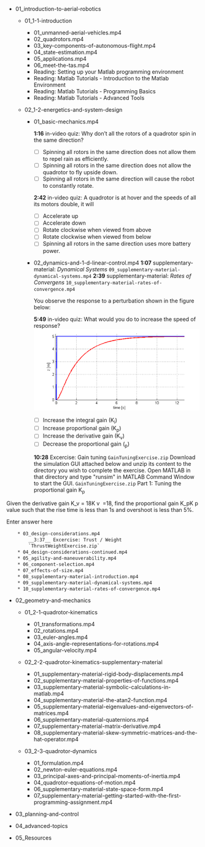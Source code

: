 ﻿* 01_introduction-to-aerial-robotics
    * 01_1-1-introduction
        * 01_unmanned-aerial-vehicles.mp4
        * 02_quadrotors.mp4
        * 03_key-components-of-autonomous-flight.mp4
        * 04_state-estimation.mp4
        * 05_applications.mp4
        * 06_meet-the-tas.mp4

        - Reading: Setting up your Matlab programming environment
        - Reading: Matlab Tutorials - Introduction to the Matlab Environment
        - Reading: Matlab Tutorials - Programming Basics
        - Reading: Matlab Tutorials - Advanced Tools

    * 02_1-2-energetics-and-system-design
        * 01_basic-mechanics.mp4
            
            __1:16__ in-video quiz:
            Why don’t all the rotors of a quadrotor spin in the same direction?
            - [ ] Spinning all rotors in the same direction does not allow them to repel rain as efficiently.
            - [ ] Spinning all rotors in the same direction does not allow the quadrotor to fly upside down.
            - [ ] Spinning all rotors in the same direction will cause the robot to constantly rotate.

            __2:42__ in-video quiz:
            A quadrotor is at hover and the speeds of all its motors double, it will
            - [ ] Accelerate up
            - [ ] Accelerate down
            - [ ] Rotate clockwise when viewed from above
            - [ ] Rotate clockwise when viewed from below
            - [ ] Spinning all rotors in the same direction uses more battery power.
       
        * 02_dynamics-and-1-d-linear-control.mp4
            __1:07__ supplementary-material: _Dynamical Systems_
            `09_supplementary-material-dynamical-systems.mp4`
            __2:39__ supplementary-material: _Rates of Convergens_
            `10_supplementary-material-rates-of-convergence.mp4`

            You observe the response to a perturbation shown in the figure below:

            __5:49__ in-video quiz:
            What would you do to increase the speed of response?
            ![](2019-02-26-12-21-51.png)

            - [ ] Increase the integral gain (K<sub>i</sub>)
            - [ ] Increase proportional gain (K<sub>p</sub>)
            - [ ] Increase the derivative gain (K<sub>v</sub>)
            - [ ] Decrease the proportional gain (<sub>p</sub>)

            __10:28__ Excercise: Gain tuning 
            `GainTuningExercise.zip`
            Download the simulation GUI attached below and unzip its content to the directory you wish to complete the exercise. Open MATLAB in that directory and type "runsim" in MATLAB Command Window to start the GUI. `GainTuningExercise.zip`
            Part 1: Tuning the proportional gain K<sub>p</sub>
​	 

Given the derivative gain K_v = 18K 
v
​	 =18, find the proportional gain K_pK 
p
​	  value such that the rise time is less than 1s and overshoot is less than 5%.

Enter answer here


        * 03_design-considerations.mp4
            __3:37__ Excercise: Trust / Weight
            `ThrustWeightExercise.zip`
        * 04_design-considerations-continued.mp4
        * 05_agility-and-maneuverability.mp4
        * 06_component-selection.mp4
        * 07_effects-of-size.mp4
        * 08_supplementary-material-introduction.mp4
        * 09_supplementary-material-dynamical-systems.mp4
        * 10_supplementary-material-rates-of-convergence.mp4

* 02_geometry-and-mechanics
    * 01_2-1-quadrotor-kinematics
        * 01_transformations.mp4
        * 02_rotations.mp4
        * 03_euler-angles.mp4
        * 04_axis-angle-representations-for-rotations.mp4
        * 05_angular-velocity.mp4

    * 02_2-2-quadrotor-kinematics-supplementary-material
        * 01_supplementary-material-rigid-body-displacements.mp4
        * 02_supplementary-material-properties-of-functions.mp4
        * 03_supplementary-material-symbolic-calculations-in-matlab.mp4
        * 04_supplementary-material-the-atan2-function.mp4
        * 05_supplementary-material-eigenvalues-and-eigenvectors-of-matrices.mp4
        * 06_supplementary-material-quaternions.mp4
        * 07_supplementary-material-matrix-derivative.mp4
        * 08_supplementary-material-skew-symmetric-matrices-and-the-hat-operator.mp4    
    
    * 03_2-3-quadrotor-dynamics
        * 01_formulation.mp4
        * 02_newton-euler-equations.mp4
        * 03_principal-axes-and-principal-moments-of-inertia.mp4
        * 04_quadrotor-equations-of-motion.mp4
        * 06_supplementary-material-state-space-form.mp4
        * 07_supplementary-material-getting-started-with-the-first-programming-assignment.mp4

* 03_planning-and-control
* 04_advanced-topics
* 05_Resources